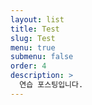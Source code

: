 ```yaml
---
layout: list
title: Test
slug: Test
menu: true
submenu: false
order: 4
description: >
  연습 포스팅입니다.
---
```

